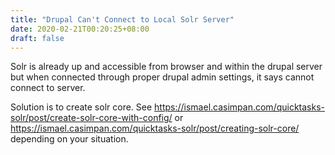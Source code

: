 ```yaml
---
title: "Drupal Can't Connect to Local Solr Server"
date: 2020-02-21T00:20:25+08:00
draft: false
---
```


Solr is already up and accessible from browser and within the drupal server but when connected through proper drupal admin settings, 
it says cannot connect to server.

Solution is to create solr core. See https://ismael.casimpan.com/quicktasks-solr/post/create-solr-core-with-config/ or https://ismael.casimpan.com/quicktasks-solr/post/creating-solr-core/ depending on your situation.
